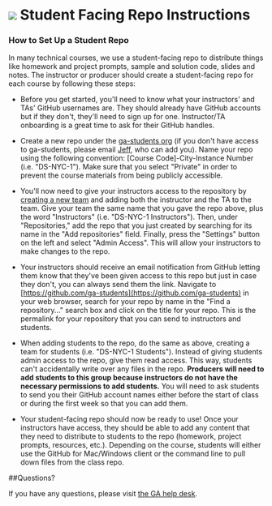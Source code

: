 # ![](https://ga-dash.s3.amazonaws.com/production/assets/logo-9f88ae6c9c3871690e33280fcf557f33.png) Student Facing Repo Instructions

### How to Set Up a Student Repo
In many technical courses, we use a student-facing repo to distribute things like homework and project prompts, sample and solution code, slides and notes. The instructor or producer should create a student-facing repo for each course by following these steps:

* Before you get started, you'll need to know what your instructors' and TAs' GitHub usernames are. They should already have GitHub accounts but if they don't, they'll need to sign up for one. Instructor/TA onboarding is a great time to ask for their GitHub handles. 

* Create a new repo under the [ga-students org](https://github.com/ga-students) (if you don't have access to ga-students, please email [Jeff](mailto:jeff.boykin@generalassemb.ly), who can add you). Name your repo using the following convention: [Course Code]-City-Instance Number (i.e. "DS-NYC-1"). Make sure that you select "Private" in order to prevent the course materials from being publicly accessible.

* You'll now need to give your instructors access to the repository by [creating a new team](https://github.com/orgs/ga-students/teams) and adding both the instructor and the TA to the team. Give your team the same name that you gave the repo above, plus the word "Instructors" (i.e. "DS-NYC-1 Instructors"). Then, under "Repositories," add the repo that you just created by searching for its name in the "Add repositories" field. Finally, press the "Settings" button on the left and select "Admin Access". This will allow your instructors to make changes to the repo.

* Your instructors should receive an email notification from GitHub letting them know that they've been given access to this repo but just in case they don't, you can always send them the link. Navigate to [https://github.com/ga-students](https://github.com/ga-students) in your web browser, search for your repo by name in the "Find a repository..." search box and click on the title for your repo. This is the permalink for your repository that you can send to instructors and students. 

* When adding students to the repo, do the same as above, creating a team for students (i.e. "DS-NYC-1 Students"). Instead of giving students admin access to the repo, give them read access. This way, students can't accidentally write over any files in the repo. __Producers will need to add students to this group because instructors do not have the necessary permissions to add students.__ You will need to ask students to send you their GitHub account names either before the start of class or during the first week so that you can add them. 

* Your student-facing repo should now be ready to use! Once your instructors have access, they should be able to add any content that they need to distribute to students to the repo (homework, project prompts, resources, etc.). Depending on the course, students will either use the GitHub for Mac/Windows client or the command line to pull down files from the class repo.

##Questions?

If you have any questions, please visit [the GA help desk](http://ga.co/helpdesk).
